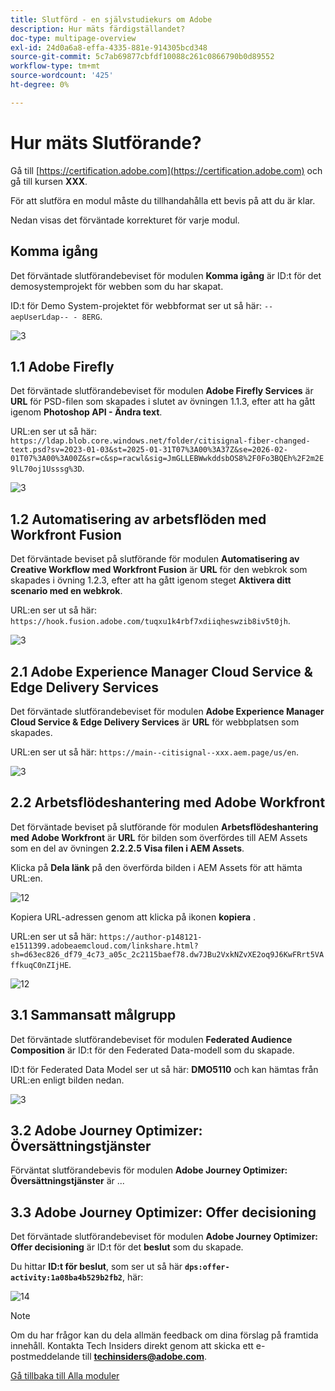 ```yaml
---
title: Slutförd - en självstudiekurs om Adobe
description: Hur mäts färdigställandet?
doc-type: multipage-overview
exl-id: 24d0a6a8-effa-4335-881e-914305bcd348
source-git-commit: 5c7ab69877cbfdf10088c261c0866790b0d89552
workflow-type: tm+mt
source-wordcount: '425'
ht-degree: 0%

---
```


# Hur mäts Slutförande?

Gå till [https://certification.adobe.com](https://certification.adobe.com) och gå till kursen **XXX**.

För att slutföra en modul måste du tillhandahålla ett bevis på att du är klar.

Nedan visas det förväntade korrekturet för varje modul.

## Komma igång

Det förväntade slutförandebeviset för modulen **Komma igång** är ID:t för det demosystemprojekt för webben som du har skapat.

ID:t för Demo System-projektet för webbformat ser ut så här: `--aepUserLdap-- - 8ERG`.

![3](./assets/images/module0dtl.png)

## 1.1 Adobe Firefly

Det förväntade slutförandebeviset för modulen **Adobe Firefly Services** är **URL** för PSD-filen som skapades i slutet av övningen 1.1.3, efter att ha gått igenom **Photoshop API - Ändra text**.

URL:en ser ut så här: `https://ldap.blob.core.windows.net/folder/citisignal-fiber-changed-text.psd?sv=2023-01-03&st=2025-01-31T07%3A00%3A37Z&se=2026-02-01T07%3A00%3A00Z&sr=c&sp=racwl&sig=JmGLLEBWwkddsbOS8%2F0Fo3BQEh%2F2m2E9lL70oj1Usssg%3D`.

![3](./assets/images/ps24.png)

## 1.2 Automatisering av arbetsflöden med Workfront Fusion

Det förväntade beviset på slutförande för modulen **Automatisering av Creative Workflow med Workfront Fusion** är **URL** för den webkrok som skapades i övning 1.2.3, efter att ha gått igenom steget **Aktivera ditt scenario med en webkrok**.

URL:en ser ut så här: `https://hook.fusion.adobe.com/tuqxu1k4rbf7xdiiqheswzib8iv5t0jh`.

![3](./assets/images/wff.png)

## 2.1 Adobe Experience Manager Cloud Service &amp; Edge Delivery Services

Det förväntade slutförandebeviset för modulen **Adobe Experience Manager Cloud Service &amp; Edge Delivery Services** är **URL** för webbplatsen som skapades.

URL:en ser ut så här: `https://main--citisignal--xxx.aem.page/us/en`.

![3](./assets/images/aemcsweb.png)

## 2.2 Arbetsflödeshantering med Adobe Workfront

Det förväntade beviset på slutförande för modulen **Arbetsflödeshantering med Adobe Workfront** är **URL** för bilden som överfördes till AEM Assets som en del av övningen **2.2.2.5 Visa filen i AEM Assets**.

Klicka på **Dela länk** på den överförda bilden i AEM Assets för att hämta URL:en.

![12](./assets/images/wflink1.png)

Kopiera URL-adressen genom att klicka på ikonen **kopiera** .

URL:en ser ut så här: `https://author-p148121-e1511399.adobeaemcloud.com/linkshare.html?sh=d63ec826_df79_4c73_a05c_2c2115baef78.dw7JBu2VxkNZvXE2oq9J6KwFRrt5VAffkuqC0nZIjHE`.

![12](./assets/images/wflink2.png)

## 3.1 Sammansatt målgrupp

Det förväntade slutförandebeviset för modulen **Federated Audience Composition** är ID:t för den Federated Data-modell som du skapade.

ID:t för Federated Data Model ser ut så här: **DMO5110** och kan hämtas från URL:en enligt bilden nedan.

![3](./assets/images/completemodule3fac.png)

## 3.2 Adobe Journey Optimizer: Översättningstjänster

Förväntat slutförandebevis för modulen **Adobe Journey Optimizer: Översättningstjänster** är ...

## 3.3 Adobe Journey Optimizer: Offer decisioning

Det förväntade slutförandebeviset för modulen **Adobe Journey Optimizer: Offer decisioning** är ID:t för det **beslut** som du skapade.

Du hittar **ID:t för beslut**, som ser ut så här **`dps:offer-activity:1a08ba4b529b2fb2`**, här:

![14](./assets/images/offers.png)

>[!NOTE]
>
>Om du har frågor kan du dela allmän feedback om dina förslag på framtida innehåll. Kontakta Tech Insiders direkt genom att skicka ett e-postmeddelande till **techinsiders@adobe.com**.

[Gå tillbaka till Alla moduler](./overview.md)
